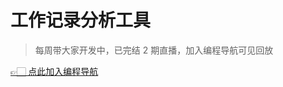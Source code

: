 # 工作记录分析工具

> 每周带大家开发中，已完结 2 期直播，加入编程导航可见回放

[👉🏻 点此加入编程导航](https://yuyuanweb.feishu.cn/wiki/SDtMwjR1DituVpkz5MLc3fZLnzb)

